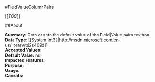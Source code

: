 #FieldValueColumnPairs

[[_TOC_]]

##About

**Summary:**  Gets or sets the default value of the Field&#124;Value pairs textbox.   
**Data Type:** [[System.Int32|http://msdn.microsoft.com/en-us/library/td2s409d]]  
**Accepted Values:**   
**Default Value:** null  
**Impacted Features:**   
**Purpose:**   
**Usage:**   
**Caveats:**   

